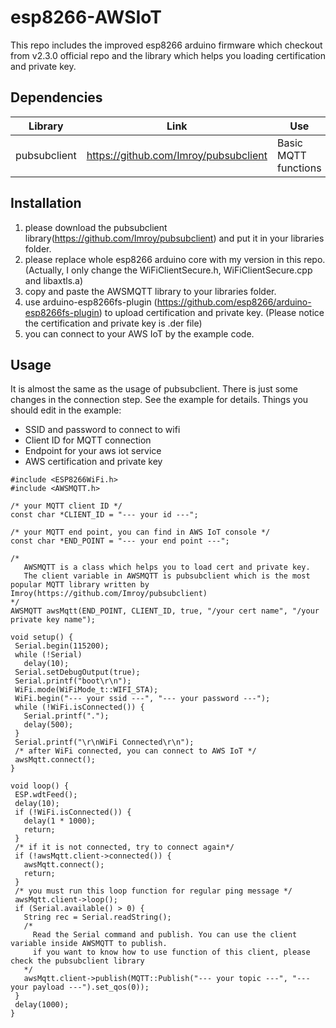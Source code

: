 # esp8266-AWSIoT
This repo includes the improved esp8266 arduino firmware which checkout from v2.3.0 official repo and the library which helps you loading certification and private key.

## Dependencies
| Library                   | Link                                                            | Use                 |
|---------------------------|-----------------------------------------------------------------|---------------------|
|pubsubclient            |https://github.com/Imroy/pubsubclient                      |Basic MQTT functions|

## Installation
1. please download the pubsubclient library(https://github.com/Imroy/pubsubclient) and put it in your libraries folder.
2. please replace whole esp8266 arduino core with my version in this repo. (Actually, I only change the WiFiClientSecure.h, WiFiClientSecure.cpp and libaxtls.a)
3. copy and paste the AWSMQTT library to your libraries folder.
4. use arduino-esp8266fs-plugin (https://github.com/esp8266/arduino-esp8266fs-plugin) to upload certification and private key. (Please notice the certification and private key is .der file)
5. you can connect to your AWS IoT by the example code.

## Usage
It is almost the same as the usage of pubsubclient. There is just some changes in the connection step. See the example for details. Things you should edit in the example:
* SSID and password to connect to wifi
* Client ID for MQTT connection
* Endpoint for your aws iot service
* AWS certification and private key

 ```
#include <ESP8266WiFi.h>
#include <AWSMQTT.h>

/* your MQTT client ID */
const char *CLIENT_ID = "--- your id ---";

/* your MQTT end point, you can find in AWS IoT console */
const char *END_POINT = "--- your end point ---";

/*
    AWSMQTT is a class which helps you to load cert and private key.
    The client variable in AWSMQTT is pubsubclient which is the most popular MQTT library written by Imroy(https://github.com/Imroy/pubsubclient)
*/
AWSMQTT awsMqtt(END_POINT, CLIENT_ID, true, "/your cert name", "/your private key name");

void setup() {
  Serial.begin(115200);
  while (!Serial)
    delay(10);
  Serial.setDebugOutput(true);
  Serial.printf("boot\r\n");
  WiFi.mode(WiFiMode_t::WIFI_STA);
  WiFi.begin("--- your ssid ---", "--- your password ---");
  while (!WiFi.isConnected()) {
    Serial.printf(".");
    delay(500);
  }
  Serial.printf("\r\nWiFi Connected\r\n");
  /* after WiFi connected, you can connect to AWS IoT */
  awsMqtt.connect();
}

void loop() {
  ESP.wdtFeed();
  delay(10);
  if (!WiFi.isConnected()) {
    delay(1 * 1000);
    return;
  }
  /* if it is not connected, try to connect again*/
  if (!awsMqtt.client->connected()) {
    awsMqtt.connect();
    return;
  }
  /* you must run this loop function for regular ping message */
  awsMqtt.client->loop();
  if (Serial.available() > 0) {
    String rec = Serial.readString();
    /*
      Read the Serial command and publish. You can use the client variable inside AWSMQTT to publish.
      if you want to know how to use function of this client, please check the pubsubclient library
    */
    awsMqtt.client->publish(MQTT::Publish("--- your topic ---", "--- your payload ---").set_qos(0));
  }
  delay(1000);
}

 ```
